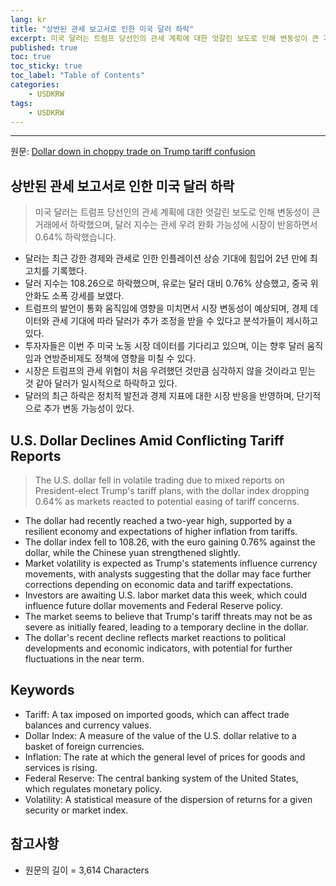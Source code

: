 ```yaml
---
lang: kr
title: "상반된 관세 보고서로 인한 미국 달러 하락"
excerpt: 미국 달러는 트럼프 당선인의 관세 계획에 대한 엇갈린 보도로 인해 변동성이 큰 거래에서 하락했으며, 달러 지수는 관세 우려 완화 가능성에 시장이 반응하면서 0.64% 하락했습니다.
published: true
toc: true
toc_sticky: true
toc_label: "Table of Contents"
categories:
    - USDKRW
tags:
    - USDKRW
---
```


---

  원문: [Dollar down in choppy trade on Trump tariff confusion](https://www.investing.com/news/economy-news/dollar-holds-near-twoyear-high-yuan-under-threat-3796321)

## 상반된 관세 보고서로 인한 미국 달러 하락

> 미국 달러는 트럼프 당선인의 관세 계획에 대한 엇갈린 보도로 인해 변동성이 큰 거래에서 하락했으며, 달러 지수는 관세 우려 완화 가능성에 시장이 반응하면서 0.64% 하락했습니다.


- 달러는 최근 강한 경제와 관세로 인한 인플레이션 상승 기대에 힘입어 2년 만에 최고치를 기록했다.
- 달러 지수는 108.26으로 하락했으며, 유로는 달러 대비 0.76% 상승했고, 중국 위안화도 소폭 강세를 보였다.
- 트럼프의 발언이 통화 움직임에 영향을 미치면서 시장 변동성이 예상되며, 경제 데이터와 관세 기대에 따라 달러가 추가 조정을 받을 수 있다고 분석가들이 제시하고 있다.
- 투자자들은 이번 주 미국 노동 시장 데이터를 기다리고 있으며, 이는 향후 달러 움직임과 연방준비제도 정책에 영향을 미칠 수 있다.
- 시장은 트럼프의 관세 위협이 처음 우려했던 것만큼 심각하지 않을 것이라고 믿는 것 같아 달러가 일시적으로 하락하고 있다.
- 달러의 최근 하락은 정치적 발전과 경제 지표에 대한 시장 반응을 반영하며, 단기적으로 추가 변동 가능성이 있다.

## U.S. Dollar Declines Amid Conflicting Tariff Reports

> The U.S. dollar fell in volatile trading due to mixed reports on President-elect Trump's tariff plans, with the dollar index dropping 0.64% as markets reacted to potential easing of tariff concerns.


- The dollar had recently reached a two-year high, supported by a resilient economy and expectations of higher inflation from tariffs.
- The dollar index fell to 108.26, with the euro gaining 0.76% against the dollar, while the Chinese yuan strengthened slightly.
- Market volatility is expected as Trump's statements influence currency movements, with analysts suggesting that the dollar may face further corrections depending on economic data and tariff expectations.
- Investors are awaiting U.S. labor market data this week, which could influence future dollar movements and Federal Reserve policy.
- The market seems to believe that Trump's tariff threats may not be as severe as initially feared, leading to a temporary decline in the dollar.
- The dollar's recent decline reflects market reactions to political developments and economic indicators, with potential for further fluctuations in the near term.

## Keywords

- Tariff: A tax imposed on imported goods, which can affect trade balances and currency values.
- Dollar Index: A measure of the value of the U.S. dollar relative to a basket of foreign currencies.
- Inflation: The rate at which the general level of prices for goods and services is rising.
- Federal Reserve: The central banking system of the United States, which regulates monetary policy.
- Volatility: A statistical measure of the dispersion of returns for a given security or market index.

## 참고사항

- 원문의 길이 = 3,614 Characters

